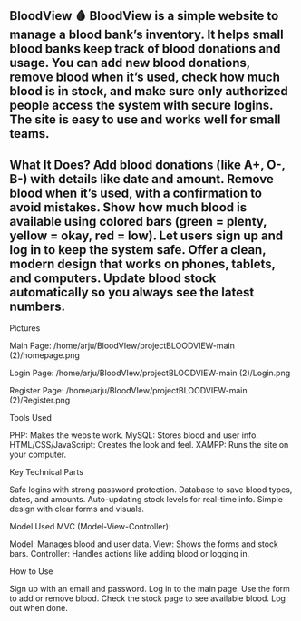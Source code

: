 BloodView 🩸
BloodView is a simple website to manage a blood bank’s inventory. It helps small blood banks keep track of blood donations and usage. You can add new blood donations, remove blood when it’s used, check how much blood is in stock, and make sure only authorized people access the system with secure logins. The site is easy to use and works well for small teams.
----

What It Does?
Add blood donations (like A+, O-, B-) with details like date and amount.
Remove blood when it’s used, with a confirmation to avoid mistakes.
Show how much blood is available using colored bars (green = plenty, yellow = okay, red = low).
Let users sign up and log in to keep the system safe.
Offer a clean, modern design that works on phones, tablets, and computers.
Update blood stock automatically so you always see the latest numbers.
----

Pictures

Main Page: 
/home/arju/BloodVIew/projectBLOODVIEW-main (2)/homepage.png

Login Page:
/home/arju/BloodVIew/projectBLOODVIEW-main (2)/Login.png

Register Page:
/home/arju/BloodVIew/projectBLOODVIEW-main (2)/Register.png


Tools Used

PHP: Makes the website work.
MySQL: Stores blood and user info.
HTML/CSS/JavaScript: Creates the look and feel.
XAMPP: Runs the site on your computer.

Key Technical Parts

Safe logins with strong password protection.
Database to save blood types, dates, and amounts.
Auto-updating stock levels for real-time info.
Simple design with clear forms and visuals.

Model Used
MVC (Model-View-Controller):

Model: Manages blood and user data.
View: Shows the forms and stock bars.
Controller: Handles actions like adding blood or logging in.

How to Use

Sign up with an email and password.
Log in to the main page.
Use the form to add or remove blood.
Check the stock page to see available blood.
Log out when done.

